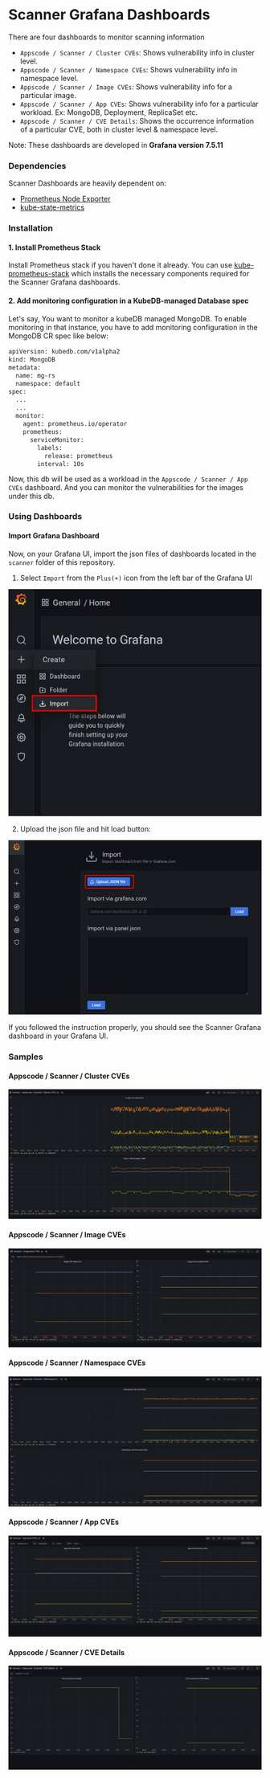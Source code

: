# Scanner Grafana Dashboards

There are four dashboards to monitor scanning information

- `Appscode / Scanner / Cluster CVEs`: Shows vulnerability info in cluster level.
- `Appscode / Scanner / Namespace CVEs`: Shows vulnerability info in namespace level.
- `Appscode / Scanner / Image CVEs`: Shows vulnerability info for a particular image.
- `Appscode / Scanner / App CVEs`: Shows vulnerability info for a particular workload. Ex: MongoDB, Deployment, ReplicaSet etc.
- `Appscode / Scanner / CVE Details`: Shows the occurrence information of a particular CVE, both in cluster level & namespace level.

Note: These dashboards are developed in **Grafana version 7.5.11**

### Dependencies

Scanner Dashboards are heavily dependent on:

- [Prometheus Node Exporter](https://github.com/prometheus/node_exporter)
- [kube-state-metrics](https://github.com/kubernetes/kube-state-metrics)


### Installation

#### 1. Install Prometheus Stack

Install Prometheus stack if you haven't done it already. You can use [kube-prometheus-stack](https://artifacthub.io/packages/helm/prometheus-community/kube-prometheus-stack) which installs the necessary components required for the Scanner Grafana dashboards.

#### 2. Add monitoring configuration in a KubeDB-managed Database spec

Let's say, You want to monitor a kubeDB managed MongoDB. To enable monitoring in that instance, you have to add monitoring configuration in the MongoDB CR spec like below:

```
apiVersion: kubedb.com/v1alpha2
kind: MongoDB
metadata:
  name: mg-rs
  namespace: default
spec:
  ...
  ...
  monitor:
    agent: prometheus.io/operator
    prometheus:
      serviceMonitor:
        labels:
          release: prometheus
        interval: 10s
```
Now, this db will be used as a workload in the `Appscode / Scanner / App CVEs` dashboard. And you can monitor the vulnerabilities for the images under this db.

### Using Dashboards

#### Import Grafana Dashboard

Now, on your Grafana UI, import the json files of dashboards located in the `scanner` folder of this repository.


1. Select `Import` from the `Plus(+)` icon from the left bar of the Grafana UI

![Import New Dashboard](/scanner/images/import_dashboard_1.png)

2. Upload the json file and hit load button:

![Upload Dashboard JSON](/scanner/images/import_dashboard_2.png)


If you followed the instruction properly, you should see the Scanner Grafana dashboard in your Grafana UI.

### Samples

####  Appscode / Scanner / Cluster CVEs

![Appscode / Scanner / Cluster CVEs](/scanner/images/cluster-level-cves.png)

####  Appscode / Scanner / Image CVEs

![Appscode / Scanner / Image CVEs](/scanner/images/image-level-cves.png)


####  Appscode / Scanner / Namespace CVEs

![Appscode / Scanner / Namespace CVEs](/scanner/images/namespace-level-cves.png)

####  Appscode / Scanner / App CVEs

![Appscode / Scanner / App CVEs](/scanner/images/app-level-cves.png)

#### Appscode / Scanner / CVE Details
![Appscode / Scanner / CVE Details](/scanner/images/cve-details.png)
